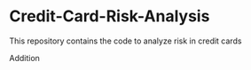 # Credit-Card-Risk-Analysis
This repository contains the code to analyze risk in credit cards 

Addition
